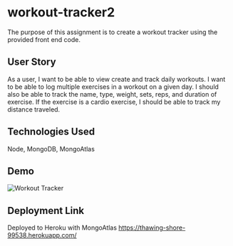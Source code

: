 # workout-tracker2

The purpose of this assignment is to create a workout tracker using the provided front end
code.

## User Story

As a user, I want to be able to view create and track daily workouts. I want to be able to log multiple exercises 
in a workout on a given day. I should also be able to track the name, type, weight, sets, reps, and duration of exercise. 
If the exercise is a cardio exercise, I should be able to track my distance traveled.

## Technologies Used

Node,  MongoDB,  MongoAtlas

## Demo
![Workout Tracker](https://user-images.githubusercontent.com/70453836/115329449-503c6600-a160-11eb-9f4b-cb939ab9c88e.gif)


## Deployment Link
Deployed to Heroku with MongoAtlas
https://thawing-shore-99538.herokuapp.com/
